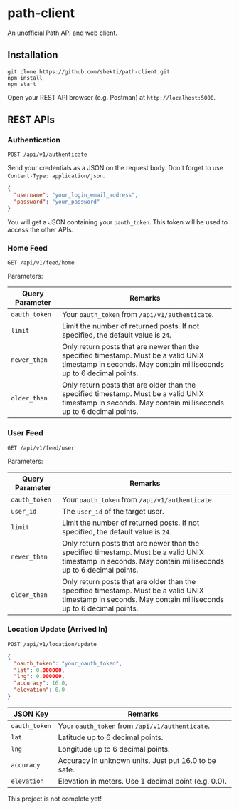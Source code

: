 # path-client
An unofficial Path API and web client.

## Installation

```
git clone https://github.com/sbekti/path-client.git
npm install
npm start
```

Open your REST API browser (e.g. Postman) at `http://localhost:5000`.

## REST APIs

### Authentication
```
POST /api/v1/authenticate
```

Send your credentials as a JSON on the request body. Don't forget to use `Content-Type: application/json`.

```json
{
  "username": "your_login_email_address",
  "password": "your_password"
}
```

You will get a JSON containing your `oauth_token`. This token will be used to access the other APIs.

### Home Feed
```
GET /api/v1/feed/home
```

Parameters:

| Query Parameter | Remarks  |
| ------------- |-------------|
| `oauth_token`    | Your `oauth_token` from `/api/v1/authenticate`.  |
| `limit`      | Limit the number of returned posts. If not specified, the default value is `24`. |
| `newer_than` | Only return posts that are newer than the specified timestamp. Must be a valid UNIX timestamp in seconds. May contain milliseconds up to 6 decimal points. |
| `older_than` | Only return posts that are older than the specified timestamp. Must be a valid UNIX timestamp in seconds. May contain milliseconds up to 6 decimal points. |

### User Feed
```
GET /api/v1/feed/user
```

Parameters:

| Query Parameter | Remarks  |
| ------------- |-------------|
| `oauth_token`    | Your `oauth_token` from `/api/v1/authenticate`.  |
| `user_id`    | The `user_id` of the target user.  |
| `limit`      | Limit the number of returned posts. If not specified, the default value is `24`. |
| `newer_than` | Only return posts that are newer than the specified timestamp. Must be a valid UNIX timestamp in seconds. May contain milliseconds up to 6 decimal points. |
| `older_than` | Only return posts that are older than the specified timestamp. Must be a valid UNIX timestamp in seconds. May contain milliseconds up to 6 decimal points. |

### Location Update (Arrived In)
```
POST /api/v1/location/update
```

```json
{
  "oauth_token": "your_oauth_token",
  "lat": 0.000000,
  "lng": 0.000000,
  "accuracy": 16.0,
  "elevation": 0.0
}
```

| JSON Key | Remarks  |
| ------------- |-------------|
| `oauth_token`    | Your `oauth_token` from `/api/v1/authenticate`.  |
| `lat`    | Latitude up to 6 decimal points.  |
| `lng`      | Longitude up to 6 decimal points. |
| `accuracy` | Accuracy in unknown units. Just put 16.0 to be safe. |
| `elevation` | Elevation in meters. Use 1 decimal point (e.g. 0.0). |


This project is not complete yet!
